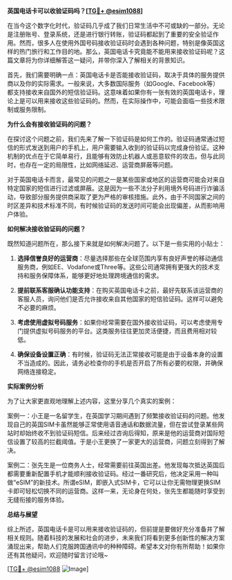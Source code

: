 **英国电话卡可以收验证码吗？[[TG💪+ @esim1088](https://t.me/s/esim1088)]**

在当今这个数字化时代，验证码几乎成了我们日常生活中不可或缺的一部分。无论是注册账号、登录系统，还是进行银行转账，验证码都起到了重要的安全验证作用。然而，很多人在使用外国号码接收验证码时会遇到各种问题，特别是像英国这样的热门旅行和工作目的地。那么，英国电话卡究竟能不能用来接收验证码呢？这篇文章将为你详细解答这一疑问，并带你深入了解相关的背景知识。

首先，我们需要明确一点：英国电话卡是否能接收验证码，取决于具体的服务提供商以及你的实际需求。一般来说，大多数国际服务（如Google、Facebook等）都支持接收来自国外的短信验证码。这意味着如果你有一张有效的英国电话卡，理论上是可以用来接收这些验证码的。然而，在实际操作中，可能会面临一些技术限制或服务限制。

**为什么会有接收验证码的问题？**

在探讨这个问题之前，我们先来了解一下验证码是如何工作的。验证码通常通过短信的形式发送到用户的手机上，用户需要输入收到的验证码以完成身份验证。这种机制的优点在于它简单易行，且能够有效防止机器人或恶意软件的攻击。但与此同时，也存在一定的局限性，比如网络延迟、运营商屏蔽等问题。

对于英国电话卡而言，最常见的问题之一是某些国家或地区的运营商可能会对来自特定国家的短信进行过滤或屏蔽。这是因为一些不法分子利用境外号码进行诈骗活动，导致部分服务提供商采取了更为严格的审核措施。此外，由于不同国家之间的时区差异和技术标准不同，有时候验证码的发送时间可能会出现偏差，从而影响用户体验。

**如何解决接收验证码的问题？**

既然知道问题所在，那么接下来就是如何解决问题了。以下是一些实用的小贴士：

1. **选择信誉良好的运营商**：尽量选择那些在全球范围内享有良好声誉的移动通信服务商，例如EE、Vodafone或Three等。这些公司通常拥有更强大的技术支持和服务保障体系，能够更好地处理跨境通信的需求。
   
2. **提前联系客服确认功能支持**：在购买英国电话卡之前，最好先联系该运营商的客服人员，询问他们是否允许接收来自其他国家的短信验证码。这样可以避免不必要的麻烦。

3. **考虑使用虚拟号码服务**：如果你经常需要在国外接收验证码，可以考虑使用专门提供虚拟号码服务的平台。这类服务往往更加灵活便捷，而且费用相对较低。

4. **确保设备设置正确**：有时候，验证码无法正常接收可能是由于设备本身的设置不当造成的。因此，请务必检查你的手机是否开启了所有必要的权限，并确保网络连接稳定。

**实际案例分析**

为了让大家更直观地理解上述内容，这里分享几个真实的案例：

案例一：小王是一名留学生，在英国学习期间遇到了频繁接收验证码的问题。他发现自己的英国SIM卡虽然能够正常使用语音通话和数据流量，但在尝试登录某些网站时却始终收不到验证码短信。后来经过咨询后得知，原来是他的运营商对国际短信设置了较高的拦截阈值。于是小王更换了一家更大的运营商，问题立刻得到了解决。

案例二：张先生是一位商务人士，经常需要前往英国出差。他发现每次抵达英国后都需要重新配置手机才能顺利接收验证码。经过一番研究后，他决定采用一种叫做“eSIM”的新技术。所谓eSIM，即嵌入式SIM卡，它可以让你无需物理更换SIM卡即可轻松切换不同的运营商。这样一来，无论身在何处，张先生都能随时享受到无缝衔接的服务体验。

**总结与展望**

综上所述，英国电话卡是可以用来接收验证码的，但前提是要做好充分准备并了解相关规则。随着科技的发展和社会的进步，未来我们将看到更多创新性的解决方案涌现出来，帮助人们克服跨国通讯中的种种障碍。希望本文对你有所帮助！如果你还有其他疑问，欢迎随时留言讨论哦~

[[TG💪+ @esim1088](https://t.me/s/esim1088) ![Image](https://i.postimg.cc/4NQfJmqS/Snipaste-2025-05-13-00-14-12.png)]